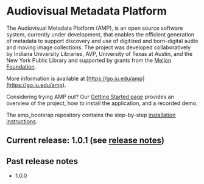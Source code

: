 # Audiovisual Metadata Platform

The Audiovisual Metadata Platform (AMP), is an open source software system, currently under development, that enables the efficient generation of metadata to support discovery and use of digitized and born-digital audio and moving image collections. The project was developed collaboratively by Indiana University Libraries, AVP, University of Texas at Austin, and the New York Public Library and supported by grants from the [Mellon Foundation](https://www.mellon.org/).

More information is available at [https://go.iu.edu/amp](https://go.iu.edu/amp). 

Considering trying AMP out? Our [Getting Started page](https://uisapp2.iu.edu/confluence-prd/display/AMP/Getting+Started+with+AMP) provides an overview of the project, how to install the application, and a recorded demo.

The amp_bootsrap repository contains the step-by-step [installation instructions](https://github.com/AudiovisualMetadataPlatform/amp_bootstrap).

## Current release: 1.0.1 (see [release notes](https://github.com/AudiovisualMetadataPlatform/.github/wiki/Release-1.0.1))
## Past release notes
- 1.0.0
